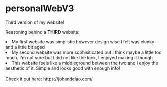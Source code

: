 # personalWebV3

Third version of my website!

Reasoning behind a <strong>THIRD</strong> website: 
<li>My first website was simplistic however design wise I felt was clunky and a little bit aged</li>
<li>My second website was more sophisiticated but I think maybe a little too much. I'm not sure but I did not like the look, I enjoyed making it though</li>
<li>This website feels like a middleground between the two and I enjoy the aesthetic of it. Simple and looks good with enough info!</li>
<br>
Check it out here: https://johandelao.com/
